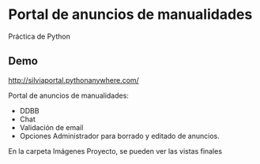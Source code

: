 # Portal de anuncios de manualidades
Práctica de Python

## Demo
http://silviaportal.pythonanywhere.com/

Portal de anuncios de manualidades:
  - DDBB
  - Chat
  - Validación de email
  - Opciones Administrador para borrado y editado de anuncios.

En la carpeta Imágenes Proyecto, se pueden ver las vistas finales
